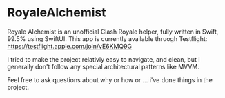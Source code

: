 # RoyaleAlchemist

Royale Alchemist is an unofficial Clash Royale helper, fully written in Swift, 99.5% using SwiftUI.
This app is currently available thruogh Testflight: https://testflight.apple.com/join/vE6KMQ9G

I tried to make the project relativly easy to navigate, and clean, but i generally don't follow any special architectural patterns like MVVM.

Feel free to ask questions about why or how or ... i've done things in the project.
